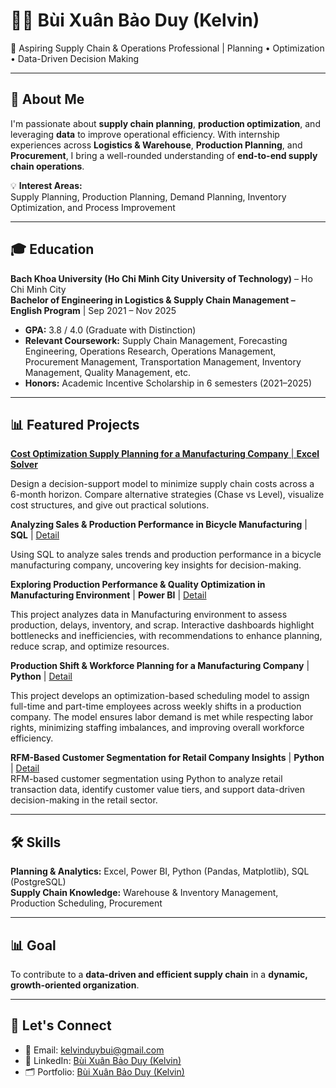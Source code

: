 # 👨‍🎓 Bùi Xuân Bảo Duy (Kelvin)  
🎯 Aspiring Supply Chain & Operations Professional | Planning • Optimization • Data-Driven Decision Making  

---

## 🚀 About Me  
I'm passionate about **supply chain planning**, **production optimization**, and leveraging **data** to improve operational efficiency. With internship experiences across **Logistics & Warehouse**, **Production Planning**, and **Procurement**, I bring a well-rounded understanding of **end-to-end supply chain operations**.  

💡 **Interest Areas:**  
Supply Planning, Production Planning, Demand Planning, Inventory Optimization, and Process Improvement  

---

## 🎓 Education  
**Bach Khoa University (Ho Chi Minh City University of Technology)** – Ho Chi Minh City  
**Bachelor of Engineering in Logistics & Supply Chain Management – English Program** | Sep 2021 – Nov 2025  
- **GPA:** 3.8 / 4.0 (Graduate with Distinction)  
- **Relevant Coursework:** Supply Chain Management, Forecasting Engineering, Operations Research, Operations Management, Procurement Management, Transportation Management, Inventory Management, Quality Management, etc.  
- **Honors:** Academic Incentive Scholarship in 6 semesters (2021–2025)  

---

## 📊 Featured Projects  
[**Cost Optimization Supply Planning for a Manufacturing Company** | **Excel Solver**](https://github.com/kelvinduybui/Cost-Optimization-Supply-Planning-for-a-Manufacturing-Company-Excel-Solver)  

Design a decision-support model to minimize supply chain costs across a 6-month horizon. Compare alternative strategies (Chase vs Level), visualize cost structures, and give out practical solutions.

**Analyzing Sales & Production Performance in Bicycle Manufacturing** | **SQL** | [Detail](https://github.com/kelvinduybui/Analyzing-Sales-Production-Performance-in-Bicycle-Manufacturing-SQL)  

Using SQL to analyze sales trends and production performance in a bicycle manufacturing company, uncovering key insights for decision-making.

**Exploring Production Performance & Quality Optimization in Manufacturing Environment** | **Power BI** | [Detail](https://github.com/kelvinduybui/Exploring-Production-Performance-Quality-Optimization-in-Manufacturing-Environment-Power_BI)  

This project analyzes data in Manufacturing environment to assess production, delays, inventory, and scrap. Interactive dashboards highlight bottlenecks and inefficiencies, with recommendations to enhance planning, reduce scrap, and optimize resources.

**Production Shift & Workforce Planning for a Manufacturing Company** | **Python** | [Detail](https://github.com/kelvinduybui/Production-Shift-Workforce-Planning-for-a-Manufacturing-Company-Python)  

This project develops an optimization-based scheduling model to assign full-time and part-time employees across weekly shifts in a production company. The model ensures labor demand is met while respecting labor rights, minimizing staffing imbalances, and improving overall workforce efficiency.

**RFM-Based Customer Segmentation for Retail Company Insights** | **Python** | [Detail](https://github.com/kelvinduybui/RFM-Segmentation-for-Retail-Customer-Insights-Python)    
RFM-based customer segmentation using Python to analyze retail transaction data, identify customer value tiers, and support data-driven decision-making in the retail sector.

---

## 🛠 Skills  
**Planning & Analytics:** Excel, Power BI, Python (Pandas, Matplotlib), SQL (PostgreSQL)  
**Supply Chain Knowledge:** Warehouse & Inventory Management, Production Scheduling, Procurement  

---

## 📊 Goal  
To contribute to a **data-driven and efficient supply chain** in a **dynamic, growth-oriented organization**.  

---

## 🤝 Let's Connect  
- 📧 Email: kelvinduybui@gmail.com  
- 💼 LinkedIn: [Bùi Xuân Bảo Duy (Kelvin)](https://www.linkedin.com/in/xuan-bao-duy-bui-924067200/)  
- 🗂 Portfolio: [Bùi Xuân Bảo Duy (Kelvin)](https://github.com/kelvinduybui?tab=repositories)  
